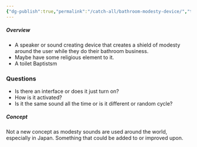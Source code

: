 ```yaml
---
{"dg-publish":true,"permalink":"/catch-all/bathroom-modesty-device/","tags":["one-day-projects","toilet","speculative-product"],"updated":"2023-12-09T13:33:57.270-07:00"}
---
```


##### **Overview**
- A speaker or sound creating device that creates a shield of modesty around the user while they do their bathroom business. 
- Maybe have some religious element to it. 
- A toilet Baptistsm 

### Questions
- Is there an interface or does it just turn on?
- How is it activated?
- Is it the same sound all the time or is it different or random cycle?

##### **Concept**
Not a new concept as modesty sounds are used around the world, especially in Japan. 
Something that could be added to or improved upon. 